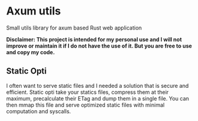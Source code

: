# Axum utils

Small utils library for axum based Rust web application

**Disclaimer: This project is intended for my personal use and I will not
improve or maintain it if I do not have the use of it. But you are free to use
and copy my code.**

## Static Opti

I often want to serve static files and I needed a solution that is secure and
efficient. Static opti take your statics files, compress them at their maximum,
precalculate their ETag and dump them in a single file. You can then mmap this
file and serve optimized static files with minimal computation and syscalls.
